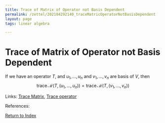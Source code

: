 ```yaml
---
title: Trace of Matrix of Operator not Basis Dependent
permalink: /zettel/202104292140_traceMatricOperatorNotBasisDependent
layout: page
tags: linear algebra

---
```

# Trace of Matrix of Operator not Basis Dependent

If we have an operator $T$, and $u_1, \ldots, u_n$ and $v_1, \ldots, v_n$ are basis of $V$, then 
$$
\mathrm{trace} \, \mathcal{M} (T, (u_1, \ldots, u_n)) = \mathrm{trace} \, \mathcal{M} ( T, (v_1, \ldots, v_n) )
$$

Links: [Trace Matrix](202104292137_traceMatrixDefinition), [Trace operator](202104292131_traceOperatorDefinition)

References: 

[Return to Index](index)
